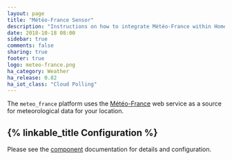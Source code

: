 ```yaml
---
layout: page
title: "Météo-France Sensor"
description: "Instructions on how to integrate Météo-France within Home Assistant."
date: 2018-10-18 08:00
sidebar: true
comments: false
sharing: true
footer: true
logo: meteo-france.png
ha_category: Weather
ha_release: 0.82
ha_iot_class: "Cloud Polling"
---
```


The `meteo_france` platform uses the [Météo-France](http://www.meteofrance.com/) web service as a source for meteorological data for your location.

## {% linkable_title Configuration %}

Please see the [component](/components/meteo_france/) documentation for details and configuration.
